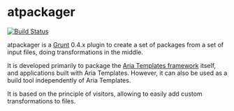 atpackager
==========

[![Build Status](https://secure.travis-ci.org/ariatemplates/atpackager.png?branch=master)](http://travis-ci.org/ariatemplates/atpackager)

atpackager is a [Grunt](http://gruntjs.com) 0.4.x plugin to create a set of packages from a set of input files,
doing transformations in the middle.

It is developed primarily to package the [Aria Templates framework](http://ariatemplates.com/) itself, and applications
built with Aria Templates. However, it can also be used as a build tool independently of Aria Templates.

It is based on the principle of visitors, allowing to easily add custom transformations to files.
